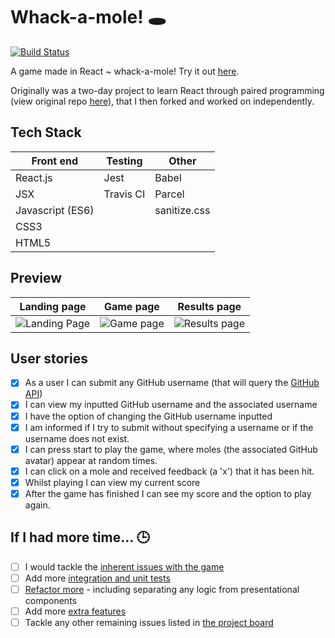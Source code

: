 # Whack-a-mole! 🕳

[![Build Status](https://travis-ci.org/helenzhou6/Whack-a-Mole.svg?branch=master)](https://travis-ci.org/helenzhou6/Whack-a-Mole)

A game made in React ~ whack-a-mole! Try it out [here](https://whack-a-moleeee.netlify.com/).

Originally was a two-day project to learn React through paired programming (view original repo [here](https://github.com/fac-13/HP-game/tree/master/src/components)), that I then forked and worked on independently.

## Tech Stack

| Front end         | Testing      | Other           |
| ----------------- | ------------ | --------------- |
| React.js          | Jest         | Babel           |
| JSX               | Travis CI    | Parcel          |
| Javascript (ES6)  |              | sanitize.css   |
| CSS3              |              |                 |
| HTML5             |              |                 |

## Preview

| Landing page         | Game page      | Results page  |
| -------------------- | -------------- | ------------- |
| ![Landing Page](https://i.imgur.com/8im3bQ8.png) | ![Game page](https://i.imgur.com/GMKPbRS.png)    | ![Results page](https://i.imgur.com/sUSVlcX.png)  |


## User stories
- [x] As a user I can submit any GitHub username (that will query the [GitHub API](https://developer.github.com/v3/))
- [x] I can view my inputted GitHub username and the associated username
- [x] I have the option of changing the GitHub username inputted
- [x] I am informed if I try to submit without specifying a username or if the username does not exist.
- [x] I can press start to play the game, where moles (the associated GitHub avatar) appear at random times.
- [x] I can click on a mole and received feedback (a 'x') that it has been hit.
- [x] Whilst playing I can view my current score
- [x] After the game has finished I can see my score and the option to play again.

## If I had more time... 🕒
- [ ] I would tackle the [inherent issues with the game](https://github.com/helenzhou6/Whack-a-Mole/issues/14)
- [ ] Add more [integration and unit tests](https://github.com/helenzhou6/Whack-a-Mole/issues/18)
- [ ] [Refactor more](https://github.com/helenzhou6/Whack-a-Mole/issues/22) - including separating any logic from presentational components
- [ ] Add more [extra features](https://github.com/helenzhou6/Whack-a-Mole/issues?q=is%3Aissue+is%3Aopen+label%3Astretch-goal)
- [ ] Tackle any other remaining issues listed in [the project board](https://github.com/helenzhou6/Whack-a-Mole/projects/1)